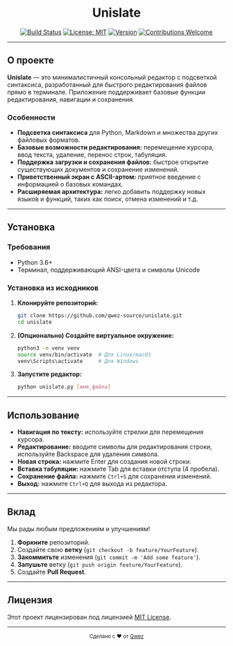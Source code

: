 <div align="center">
  <h1>Unislate</h1>
  
  [![Build Status](https://img.shields.io/badge/build-passing-brightgreen.svg)](#)
  [![License: MIT](https://img.shields.io/badge/License-MIT-yellow.svg)](#)
  [![Version](https://img.shields.io/badge/version-0.1.0-blue.svg)](#)
  [![Contributions Welcome](https://img.shields.io/badge/contributions-welcome-brightgreen.svg)](#)
</div>

---

## О проекте

**Unislate** — это минималистичный консольный редактор с подсветкой синтаксиса, разработанный для быстрого редактирования файлов прямо в терминале. Приложение поддерживает базовые функции редактирования, навигации и сохранения.

### Особенности

- **Подсветка синтаксиса** для Python, Markdown и множества других файловых форматов.
- **Базовые возможности редактирования:** перемещение курсора, ввод текста, удаление, перенос строк, табуляция.
- **Поддержка загрузки и сохранения файлов:** быстрое открытие существующих документов и сохранение изменений.
- **Приветственный экран с ASCII-артом:** приятное введение с информацией о базовых командах.
- **Расширяемая архитектура:** легко добавить поддержку новых языков и функций, таких как поиск, отмена изменений и т.д.

---

## Установка

### Требования

- Python 3.6+
- Терминал, поддерживающий ANSI-цвета и символы Unicode

### Установка из исходников

1. **Клонируйте репозиторий:**

   ```bash
   git clone https://github.com/qwez-source/unislate.git
   cd unislate
   ```

2. **(Опционально) Создайте виртуальное окружение:**

   ```bash
   python3 -m venv venv
   source venv/bin/activate  # Для Linux/macOS
   venv\Scripts\activate     # Для Windows
   ```

3. **Запустите редактор:**

   ```bash
   python unislate.py [имя_файла]
   ```

---

## Использование

- **Навигация по тексту:** используйте стрелки для перемещения курсора.
- **Редактирование:** вводите символы для редактирования строки, используйте Backspace для удаления символа.
- **Новая строка:** нажмите Enter для создания новой строки.
- **Вставка табуляции:** нажмите Tab для вставки отступа (4 пробела).
- **Сохранение файла:** нажмите `Ctrl+S` для сохранения изменений.
- **Выход:** нажмите `Ctrl+Q` для выхода из редактора.

---

## Вклад

Мы рады любым предложениям и улучшениям!

1. **Форкните** репозиторий.
2. Создайте свою **ветку** (`git checkout -b feature/YourFeature`).
3. **Закоммитьте** изменения (`git commit -m 'Add some feature'`).
4. **Запушьте** ветку (`git push origin feature/YourFeature`).
5. Создайте **Pull Request**.

---

## Лицензия

Этот проект лицензирован под лицензией [MIT License](LICENSE).

---

<div align="center">
<sub>Сделано с ♥️ от <a href="https://github.com/qwez-source">Qwez</a></sub>
</div>
